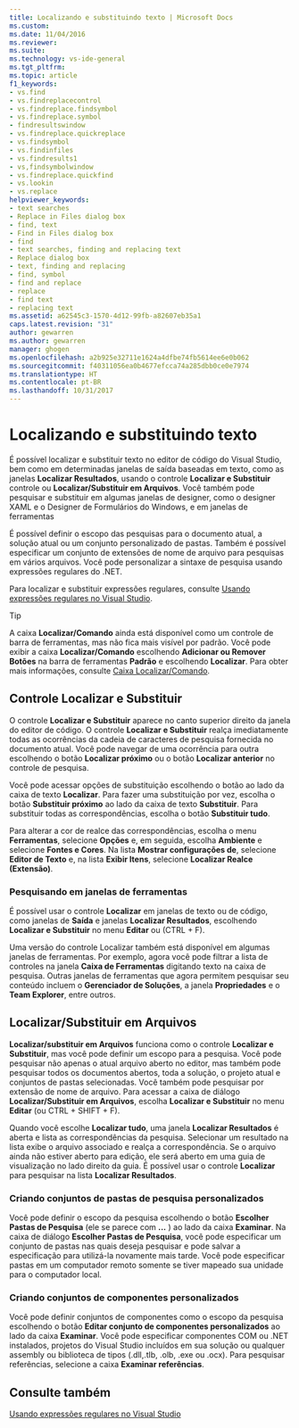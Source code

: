 ```yaml
---
title: Localizando e substituindo texto | Microsoft Docs
ms.custom: 
ms.date: 11/04/2016
ms.reviewer: 
ms.suite: 
ms.technology: vs-ide-general
ms.tgt_pltfrm: 
ms.topic: article
f1_keywords:
- vs.find
- vs.findreplacecontrol
- vs.findreplace.findsymbol
- vs.findreplace.symbol
- findresultswindow
- vs.findreplace.quickreplace
- vs.findsymbol
- vs.findinfiles
- vs.findresults1
- vs,findsymbolwindow
- vs.findreplace.quickfind
- vs.lookin
- vs.replace
helpviewer_keywords:
- text searches
- Replace in Files dialog box
- find, text
- Find in Files dialog box
- find
- text searches, finding and replacing text
- Replace dialog box
- text, finding and replacing
- find, symbol
- find and replace
- replace
- find text
- replacing text
ms.assetid: a62545c3-1570-4d12-99fb-a82607eb35a1
caps.latest.revision: "31"
author: gewarren
ms.author: gewarren
manager: ghogen
ms.openlocfilehash: a2b925e32711e1624a4dfbe74fb5614ee6e0b062
ms.sourcegitcommit: f40311056ea0b4677efcca74a285dbb0ce0e7974
ms.translationtype: HT
ms.contentlocale: pt-BR
ms.lasthandoff: 10/31/2017
---
```

# <a name="finding-and-replacing-text"></a>Localizando e substituindo texto
É possível localizar e substituir texto no editor de código do Visual Studio, bem como em determinadas janelas de saída baseadas em texto, como as janelas **Localizar Resultados**, usando o controle **Localizar e Substituir** controle ou **Localizar/Substituir em Arquivos**. Você também pode pesquisar e substituir em algumas janelas de designer, como o designer XAML e o Designer de Formulários do Windows, e em janelas de ferramentas  
  
 É possível definir o escopo das pesquisas para o documento atual, a solução atual ou um conjunto personalizado de pastas. Também é possível especificar um conjunto de extensões de nome de arquivo para pesquisas em vários arquivos. Você pode personalizar a sintaxe de pesquisa usando expressões regulares do .NET.  
  
 Para localizar e substituir expressões regulares, consulte [Usando expressões regulares no Visual Studio](../ide/using-regular-expressions-in-visual-studio.md).  
  
> [!TIP]
>  A caixa **Localizar/Comando** ainda está disponível como um controle de barra de ferramentas, mas não fica mais visível por padrão. Você pode exibir a caixa **Localizar/Comando** escolhendo **Adicionar ou Remover Botões** na barra de ferramentas **Padrão** e escolhendo **Localizar**. Para obter mais informações, consulte [Caixa Localizar/Comando](../ide/find-command-box.md).  
  
## <a name="find-and-replace-control"></a>Controle Localizar e Substituir  
 O controle **Localizar e Substituir** aparece no canto superior direito da janela do editor de código. O controle **Localizar e Substituir** realça imediatamente todas as ocorrências da cadeia de caracteres de pesquisa fornecida no documento atual. Você pode navegar de uma ocorrência para outra escolhendo o botão **Localizar próximo** ou o botão **Localizar anterior** no controle de pesquisa.  
  
 Você pode acessar opções de substituição escolhendo o botão ao lado da caixa de texto **Localizar**. Para fazer uma substituição por vez, escolha o botão **Substituir próximo** ao lado da caixa de texto **Substituir**. Para substituir todas as correspondências, escolha o botão **Substituir tudo**.  
  
 Para alterar a cor de realce das correspondências, escolha o menu **Ferramentas**, selecione **Opções** e, em seguida, escolha **Ambiente** e selecione **Fontes e Cores**. Na lista **Mostrar configurações de**, selecione **Editor de Texto** e, na lista **Exibir Itens**, selecione **Localizar Realce (Extensão)**.  
  
### <a name="searching-tool-windows"></a>Pesquisando em janelas de ferramentas  
 É possível usar o controle **Localizar** em janelas de texto ou de código, como janelas de **Saída** e janelas **Localizar Resultados**, escolhendo **Localizar e Substituir** no menu **Editar** ou (CTRL + F).  
  
 Uma versão do controle Localizar também está disponível em algumas janelas de ferramentas. Por exemplo, agora você pode filtrar a lista de controles na janela **Caixa de Ferramentas** digitando texto na caixa de pesquisa. Outras janelas de ferramentas que agora permitem pesquisar seu conteúdo incluem o **Gerenciador de Soluções**, a janela **Propriedades** e o **Team Explorer**, entre outros.  
  
## <a name="findreplace-in-files"></a>Localizar/Substituir em Arquivos  
 **Localizar/substituir em Arquivos** funciona como o controle **Localizar e Substituir**, mas você pode definir um escopo para a pesquisa. Você pode pesquisar não apenas o atual arquivo aberto no editor, mas também pode pesquisar todos os documentos abertos, toda a solução, o projeto atual e conjuntos de pastas selecionadas. Você também pode pesquisar por extensão de nome de arquivo. Para acessar a caixa de diálogo **Localizar/Substituir em Arquivos**, escolha **Localizar e Substituir** no menu **Editar** (ou CTRL + SHIFT + F).  
  
 Quando você escolhe **Localizar tudo**, uma janela **Localizar Resultados** é aberta e lista as correspondências da pesquisa. Selecionar um resultado na lista exibe o arquivo associado e realça a correspondência. Se o arquivo ainda não estiver aberto para edição, ele será aberto em uma guia de visualização no lado direito da guia. É possível usar o controle **Localizar** para pesquisar na lista **Localizar Resultados**.  
  
### <a name="creating-custom-search-folder-sets"></a>Criando conjuntos de pastas de pesquisa personalizados  
 Você pode definir o escopo da pesquisa escolhendo o botão **Escolher Pastas de Pesquisa** (ele se parece com **...** ) ao lado da caixa **Examinar**. Na caixa de diálogo **Escolher Pastas de Pesquisa**, você pode especificar um conjunto de pastas nas quais deseja pesquisar e pode salvar a especificação para utilizá-la novamente mais tarde. Você pode especificar pastas em um computador remoto somente se tiver mapeado sua unidade para o computador local.  
  
### <a name="creating-custom-component-sets"></a>Criando conjuntos de componentes personalizados  
 Você pode definir conjuntos de componentes como o escopo da pesquisa escolhendo o botão **Editar conjunto de componentes personalizados** ao lado da caixa **Examinar**. Você pode especificar componentes COM ou .NET instalados, projetos do Visual Studio incluídos em sua solução ou qualquer assembly ou biblioteca de tipos (.dll,.tlb, .olb, .exe ou .ocx). Para pesquisar referências, selecione a caixa **Examinar referências**.  
  
## <a name="see-also"></a>Consulte também  
 [Usando expressões regulares no Visual Studio](../ide/using-regular-expressions-in-visual-studio.md)
